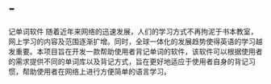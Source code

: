 # -
记单词软件
随着近年来网络的迅速发展，人们的学习方式不再拘泥于书本教室，网上学习的内容及范围逐渐扩增。同时，全球一体化的发展趋势使得英语的学习越发重要。本项目旨在开发一款帮助使用者背记单词的软件，该软件可以根据使用者的需求提供不同的单词库以及背记方式，旨在更好地适应于使用者自身的背记习惯，帮助使用者在网络上进行方便简单的语言学习。
